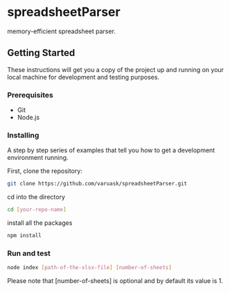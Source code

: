 # spreadsheetParser

memory-efficient spreadsheet parser.

## Getting Started

These instructions will get you a copy of the project up and running on your local machine for development and testing purposes.

### Prerequisites

- Git
- Node.js

### Installing

A step by step series of examples that tell you how to get a development environment running.

First, clone the repository:

```bash
git clone https://github.com/varuask/spreadsheetParser.git
```
cd into the directory 
```bash
cd [your-repo-name]
```
install all the packages 
```bash
npm install
```

### Run and test
```bash
node index [path-of-the-xlsx-file] [number-of-sheets]
```

Please note that [number-of-sheets] is optional and by default its value is 1. 


